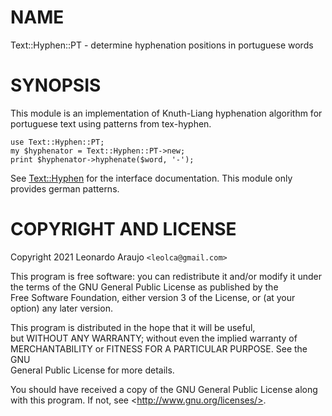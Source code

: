 # NAME

Text::Hyphen::PT - determine hyphenation positions in portuguese words

# SYNOPSIS

This module is an implementation of Knuth-Liang hyphenation algorithm
for portuguese text using patterns from tex-hyphen.

    use Text::Hyphen::PT;
    my $hyphenator = Text::Hyphen::PT->new;
    print $hyphenator->hyphenate($word, '-');

See [Text::Hyphen](https://metacpan.org/pod/Text%3A%3AHyphen) for the interface documentation. This module only
provides german patterns.

# COPYRIGHT AND LICENSE 

Copyright 2021 Leonardo Araujo `<leolca@gmail.com>`

This program is free software: you can redistribute it and/or modify it 
under the terms of the GNU General Public License as published by the   
Free Software Foundation, either version 3 of the License, or (at your  
option) any later version.                                              

This program is distributed in the hope that it will be useful,         
but WITHOUT ANY WARRANTY; without even the implied warranty of          
MERCHANTABILITY or FITNESS FOR A PARTICULAR PURPOSE.  See the GNU       
General Public License for more details.                                

You should have received a copy of the GNU General Public License along 
with this program.  If not, see &lt;http://www.gnu.org/licenses/>.         
